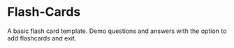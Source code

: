 # Flash-Cards
A basic flash card template. Demo questions and answers with the option to add flashcards and exit.
